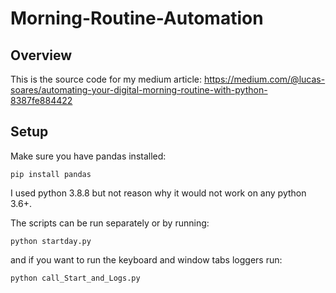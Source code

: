 # Morning-Routine-Automation

## Overview
This is the source code for my medium article: https://medium.com/@lucas-soares/automating-your-digital-morning-routine-with-python-8387fe884422

## Setup
Make sure you have pandas installed:

```pip install pandas```

I used python 3.8.8 but not reason why it would not work on any python 3.6+.

The scripts can be run separately or by running:

```python startday.py```

and if you want to run the keyboard and window tabs loggers run:

```python call_Start_and_Logs.py```
